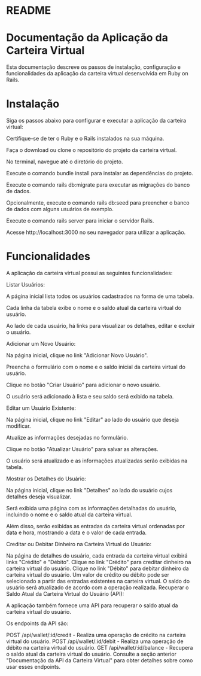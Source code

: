 # README

# Documentação da Aplicação da Carteira Virtual

Esta documentação descreve os passos de instalação, configuração e funcionalidades da aplicação da carteira virtual desenvolvida em Ruby on Rails.

# Instalação
Siga os passos abaixo para configurar e executar a aplicação da carteira virtual:

Certifique-se de ter o Ruby e o Rails instalados na sua máquina.

Faça o download ou clone o repositório do projeto da carteira virtual.

No terminal, navegue até o diretório do projeto.

Execute o comando bundle install para instalar as dependências do projeto.

Execute o comando rails db:migrate para executar as migrações do banco de dados.

Opcionalmente, execute o comando rails db:seed para preencher o banco de dados com alguns 
usuários de exemplo.

Execute o comando rails server para iniciar o servidor Rails.

Acesse http://localhost:3000 no seu navegador para utilizar a aplicação.

# Funcionalidades

A aplicação da carteira virtual possui as seguintes funcionalidades:

Listar Usuários:

A página inicial lista todos os usuários cadastrados na forma de uma tabela.

Cada linha da tabela exibe o nome e o saldo atual da carteira virtual do usuário.

Ao lado de cada usuário, há links para visualizar os detalhes, editar e excluir o usuário.

Adicionar um Novo Usuário:

Na página inicial, clique no link "Adicionar Novo Usuário".

Preencha o formulário com o nome e o saldo inicial da carteira virtual do usuário.

Clique no botão "Criar Usuário" para adicionar o novo usuário.

O usuário será adicionado à lista e seu saldo será exibido na tabela.

Editar um Usuário Existente:

Na página inicial, clique no link "Editar" ao lado do usuário que deseja modificar.

Atualize as informações desejadas no formulário.

Clique no botão "Atualizar Usuário" para salvar as alterações.

O usuário será atualizado e as informações atualizadas serão exibidas na tabela.

Mostrar os Detalhes do Usuário:

Na página inicial, clique no link "Detalhes" ao lado do usuário cujos detalhes deseja visualizar.

Será exibida uma página com as informações detalhadas do usuário, incluindo o nome e o saldo 
atual da carteira virtual.

Além disso, serão exibidas as entradas da carteira virtual ordenadas por data e hora, mostrando a 
data e o valor de cada entrada.

Creditar ou Debitar Dinheiro na Carteira Virtual do Usuário:

Na página de detalhes do usuário, cada entrada da carteira virtual exibirá links "Crédito" e "Débito".
Clique no link "Crédito" para creditar dinheiro na carteira virtual do usuário.
Clique no link "Débito" para debitar dinheiro da carteira virtual do usuário.
Um valor de crédito ou débito pode ser selecionado a partir das entradas existentes na carteira virtual.
O saldo do usuário será atualizado de acordo com a operação realizada.
Recuperar o Saldo Atual da Carteira Virtual do Usuário (API):

A aplicação também fornece uma API para recuperar o saldo atual da carteira virtual do usuário.

Os endpoints da API são:

POST /api/wallet/:id/credit - Realiza uma operação de crédito na carteira virtual do usuário.
POST /api/wallet/:id/debit - Realiza uma operação de débito na carteira virtual do usuário.
GET /api/wallet/:id/balance - Recupera o saldo atual da carteira virtual do usuário.
Consulte a seção anterior "Documentação da API da Carteira Virtual" para obter detalhes sobre como usar esses endpoints.

